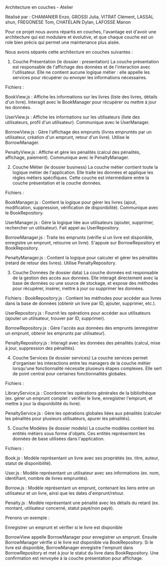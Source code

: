 Architecture en couches - Atelier

Réalisé par : CHAMANIER Enzo, GROSSI Julia, VITRAT Clément, LASSAL shun, FREGONESE Tom, CHATELAIN Dylan, LAFOSSE Manon

Pour ce projet nous avons répartis en couches, l'avantage est d'avoir une architecture qui est modulaire et évolutive, et que chaque couche est un role bien précis qui permet une maintenance plus aisée.

Nous avons séparés cette architecture en couches suivantes :

1. Couche Présentation (le dossier : presentation)
   La couche présentation est responsable de l'affichage des données et de l'interaction avec l'utilisateur. Elle ne contient aucune logique métier : elle appelle les services pour récupérer ou envoyer les informations nécessaires.

Fichiers :

BookView.js :
Affiche les informations sur les livres (liste des livres, détails d'un livre). Interagit avec le BookManager pour récupérer ou mettre à jour les données.

UserView.js :
Affiche les informations sur les utilisateurs (liste des utilisateurs, profil d'un utilisateur). Communique avec le UserManager.

BorrowView.js :
Gère l'affichage des emprunts (livres empruntés par un utilisateur, création d'un emprunt, retour d'un livre). Utilise le BorrowManager.

PenaltyView.js :
Affiche et gère les pénalités (calcul des pénalités, affichage, paiement). Communique avec le PenaltyManager.

2. Couche Métier (le dossier business)
   La couche métier contient toute la logique métier de l'application. Elle traite les données et applique les règles métiers spécifiques. Cette couche est intermédiaire entre la couche présentation et la couche données.

Fichiers :

BookManager.js :
Contient la logique pour gérer les livres (ajout, modification, suppression, vérification de disponibilité). Communique avec le BookRepository.

UserManager.js :
Gère la logique liée aux utilisateurs (ajouter, supprimer, rechercher un utilisateur). Fait appel au UserRepository.

BorrowManager.js :
Traite les emprunts (vérifie si un livre est disponible, enregistre un emprunt, retourne un livre). S'appuie sur BorrowRepository et BookRepository.

PenaltyManager.js :
Contient la logique pour calculer et gérer les pénalités (retard de retour des livres). Utilise PenaltyRepository.

3. Couche Données (le dossier data)
   La couche données est responsable de la gestion des accès aux données. Elle interagit directement avec la base de données ou une source de stockage, et expose des méthodes pour récupérer, insérer, mettre à jour ou supprimer les données.

Fichiers :
BookRepository.js :
Contient les méthodes pour accéder aux livres dans la base de données (obtenir un livre par ID, ajouter, supprimer, etc.).

UserRepository.js :
Fournit les opérations pour accéder aux utilisateurs (ajouter un utilisateur, trouver par ID, supprimer).

BorrowRepository.js :
Gère l'accès aux données des emprunts (enregistrer un emprunt, obtenir les emprunts par utilisateur).

PenaltyRepository.js :
Interagit avec les données des pénalités (calcul, mise à jour, suppression des pénalités).

4. Couche Services (le dossier services)
   La couche services permet d'organiser les interactions entre les managers de la couche métier lorsqu'une fonctionnalité nécessite plusieurs étapes complexes. Elle sert de point central pour certaines fonctionnalités globales.

Fichiers :

LibraryService.js :
Coordonne les opérations générales de la bibliothèque (ex. gérer un emprunt complet : vérifier le livre, enregistrer l'emprunt, et mettre à jour la disponibilité du livre).

PenaltyService.js :
Gère les opérations globales liées aux pénalités (calculer les pénalités pour plusieurs utilisateurs, apurer les pénalités).

5. Couche Modèles (le dossier models)
   La couche modèles contient les entités métiers sous forme d'objets. Ces entités représentent les données de base utilisées dans l'application.

Fichiers :

Book.js :
Modèle représentant un livre avec ses propriétés (ex. titre, auteur, statut de disponibilité).

User.js :
Modèle représentant un utilisateur avec ses informations (ex. nom, identifiant, nombre de livres empruntés).

Borrow.js :
Modèle représentant un emprunt, contenant les liens entre un utilisateur et un livre, ainsi que les dates d'emprunt/retour.

Penalty.js :
Modèle représentant une pénalité avec les détails du retard (ex. montant, utilisateur concerné, statut payé/non payé).

Prenons un exemple :

Enregistrer un emprunt et vérifier si le livre est disponible

BorrowView appelle BorrowManager pour enregistrer un emprunt.
Ensuite BorrowManager vérifie si le livre est disponible via BookRepository.
Si le livre est disponible, BorrowManager enregistre l'emprunt dans BorrowRepository et met à jour le statut du livre dans BookRepository.
Une confirmation est renvoyée à la couche présentation pour affichage.
